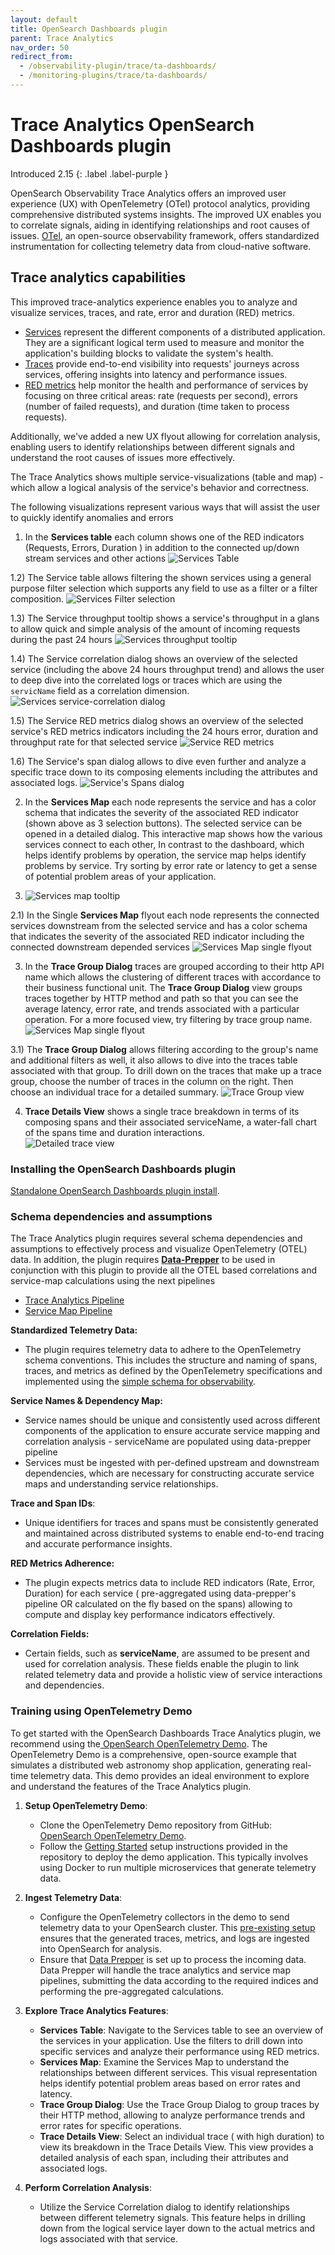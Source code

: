 ```yaml
---
layout: default
title: OpenSearch Dashboards plugin
parent: Trace Analytics
nav_order: 50
redirect_from:
  - /observability-plugin/trace/ta-dashboards/
  - /monitoring-plugins/trace/ta-dashboards/
---
```


# Trace Analytics OpenSearch Dashboards plugin
Introduced 2.15
{: .label .label-purple }

OpenSearch Observability Trace Analytics offers an improved user experience (UX) with OpenTelemetry (OTel) protocol analytics, providing comprehensive distributed systems insights. The improved UX enables you to correlate signals, aiding in identifying relationships and root causes of issues.
[OTel](https://opentelemetry.io/), an open-source observability framework, offers standardized instrumentation for collecting telemetry data from cloud-native software.
## Trace analytics capabilities

This improved trace-analytics experience enables you to analyze and visualize services, traces, and rate, error and duration (RED) metrics.

- [Services](https://opentelemetry.io/docs/specs/semconv/resource/#service) represent the different components of a distributed application. They are a significant logical term used to measure and monitor the application's building blocks to validate the system's health.
- [Traces](https://opentelemetry.io/docs/concepts/signals/traces/) provide end-to-end visibility into requests' journeys across services, offering insights into latency and performance issues.
- [RED metrics](https://opentelemetry.io/docs/specs/otel/metrics/api/) help monitor the health and performance of services by focusing on three critical areas: rate (requests per second), errors (number of failed requests), and duration (time taken to process requests). 

Additionally, we've added a new UX flyout allowing for correlation analysis, enabling users to identify relationships between different signals and understand the root causes of issues more effectively.


The Trace Analytics shows multiple service-visualizations (table and map) - which allow a logical analysis of the service's behavior and correctness. 

The following visualizations represent various ways that will assist the user to quickly identify anomalies and errors

1) In the **Services table** each column shows one of the RED indicators (Requests, Errors, Duration ) in addition to the connected up/down stream services and other actions
![Services Table]({{site.url}}{{site.baseurl}}/images/trace-analytics/services-table.png)

1.2) The Service table allows filtering the shown services using a general purpose filter selection which supports any field to use as a filter or a filter composition. 
![Services Filter selection]({{site.url}}{{site.baseurl}}/images/trace-analytics/services-filter-selection.png)

1.3) The Service throughput tooltip shows a service's throughput in a glans to allow quick and simple analysis of the amount of incoming requests during the past 24 hours
![Services throughput tooltip ]({{site.url}}{{site.baseurl}}/images/trace-analytics/service-throughput-tooltip.png)

1.4) The Service correlation dialog shows an overview of the selected service (including the above 24 hours throughput trend) and allows the user to deep dive into the correlated logs or traces which are using the `servicName` field as a correlation dimension.
![Services service-correlation dialog ]({{site.url}}{{site.baseurl}}/images/trace-analytics/single-service-correlation-dialog.png)

1.5) The Service RED metrics dialog shows an overview of the selected service's RED metrics indicators including the 24 hours error, duration and throughput rate for that selected service
![Service RED metrics]({{site.url}}{{site.baseurl}}/images/trace-analytics/single-service-RED-metrics.png)

1.6) The Service's span dialog allows to dive even further and analyze a specific trace down to its composing elements including the attributes and associated logs. 
![Service's Spans dialog]({{site.url}}{{site.baseurl}}/images/trace-analytics/span-details-fly-out.png)

2) In the **Services Map** each node represents the service and has a color schema that indicates the severity of the associated RED indicator (shown above as 3 selection buttons). The selected service can be opened in a detailed dialog.
This interactive map shows how the various services connect to each other, In contrast to the dashboard, which helps identify problems by operation, the service map helps identify problems by service. Try sorting by error rate or latency to get a sense of potential problem areas of your application.

3) ![Services map tooltip]({{site.url}}{{site.baseurl}}/images/trace-analytics/service-details-tooltip.png)

2.1) In the Single **Services Map** flyout each node represents the connected services downstream from the selected service and has a color schema that indicates the severity of the associated RED indicator including the connected downstream depended services 
![Services Map single flyout]({{site.url}}{{site.baseurl}}/images/trace-analytics/single-service-fly-out.png)

3) In the **Trace Group Dialog** traces are grouped according to their http API name which allows the clustering of different traces with accordance to their business functional unit.
The **Trace Group Dialog** view groups traces together by HTTP method and path so that you can see the average latency, error rate, and trends associated with a particular operation. For a more focused view, try filtering by trace group name.
![Services Map single flyout]({{site.url}}{{site.baseurl}}/images/trace-analytics/trace-group-RED-metrics.png)

3.1) The **Trace Group Dialog** allows filtering according to the group's name and additional filters as well, it also allows to dive into the traces table associated with that group.
To drill down on the traces that make up a trace group, choose the number of traces in the column on the right. Then choose an individual trace for a detailed summary.
![Trace Group view]({{site.url}}{{site.baseurl}}/images/ta-dashboard.png)

4) **Trace Details View** shows a single trace breakdown in terms of its composing spans and their associated serviceName, a water-fall chart of the spans time and duration interactions.  
![Detailed trace view]({{site.url}}{{site.baseurl}}/images/ta-trace.png)

### Installing the OpenSearch Dashboards plugin  
[Standalone OpenSearch Dashboards plugin install]({{site.url}}{{site.baseurl}}/install-and-configure/install-dashboards/plugins/).

### Schema dependencies and assumptions

The Trace Analytics plugin requires several schema dependencies and assumptions to effectively process and visualize OpenTelemetry (OTEL) data.
In addition, the plugin requires [**Data-Prepper**](https://opensearch.org/docs/latest/data-prepper/) to be used in conjunction with this plugin to provide all the OTEL based correlations and service-map calculations using the next pipelines
- [Trace Analytics Pipeline](https://opensearch.org/docs/latest/data-prepper/common-use-cases/trace-analytics/)
- [Service Map Pipeline](https://opensearch.org/docs/latest/data-prepper/pipelines/configuration/processors/service-map-stateful/)

**Standardized Telemetry Data:** 
- The plugin requires telemetry data to adhere to the OpenTelemetry schema conventions. This includes the structure and naming of spans, traces, and metrics as defined by the OpenTelemetry specifications and implemented using the [simple schema for observability](https://opensearch.org/docs/latest/observing-your-data/ss4o/).

**Service Names & Dependency Map:**
- Service names should be unique and consistently used across different components of the application to ensure accurate service mapping and correlation analysis - serviceName are populated using data-prepper pipeline
- Services must be ingested with per-defined upstream and downstream dependencies, which are necessary for constructing accurate service maps and understanding service relationships.

**Trace and Span IDs**:
- Unique identifiers for traces and spans must be consistently generated and maintained across distributed systems to enable end-to-end tracing and accurate performance insights.

**RED Metrics Adherence:**
- The plugin expects metrics data to include RED indicators (Rate, Error, Duration) for each service ( pre-aggregated using data-prepper's pipeline OR calculated on the fly based on the spans) allowing to compute and display key performance indicators effectively.

**Correlation Fields:** 
- Certain fields, such as **serviceName**, are assumed to be present and used for correlation analysis. These fields enable the plugin to link related telemetry data and provide a holistic view of service interactions and dependencies.

### Training using OpenTelemetry Demo
To get started with the OpenSearch Dashboards Trace Analytics plugin, we recommend using the[ OpenSearch OpenTelemetry Demo](https://github.com/opensearch-project/opentelemetry-demo). 
The OpenTelemetry Demo is a comprehensive, open-source example that simulates a distributed web astronomy shop application, generating real-time telemetry data. This demo provides an ideal environment to explore and understand the features of the Trace Analytics plugin.

1. **Setup OpenTelemetry Demo**:
    - Clone the OpenTelemetry Demo repository from GitHub: [OpenSearch OpenTelemetry Demo](https://github.com/opensearch-project/opentelemetry-demo).
    - Follow the [Getting Started](https://github.com/opensearch-project/opentelemetry-demo/blob/main/tutorial/GettingStarted.md) setup instructions provided in the repository to deploy the demo application. This typically involves using Docker to run multiple microservices that generate telemetry data.

2. **Ingest Telemetry Data**:
    - Configure the OpenTelemetry collectors in the demo to send telemetry data to your OpenSearch cluster. This [pre-existing setup](https://github.com/opensearch-project/opentelemetry-demo/tree/main/src/otelcollector) ensures that the generated traces, metrics, and logs are ingested into OpenSearch for analysis.
    - Ensure that [Data Prepper](https://github.com/opensearch-project/opentelemetry-demo/tree/main/src/dataprepper) is set up to process the incoming data. Data Prepper will handle the trace analytics and service map pipelines, submitting the data according to the required indices and performing the pre-aggregated calculations.

3. **Explore Trace Analytics Features**:
    - **Services Table**: Navigate to the Services table to see an overview of the services in your application. Use the filters to drill down into specific services and analyze their performance using RED metrics.
    - **Services Map**: Examine the Services Map to understand the relationships between different services. This visual representation helps identify potential problem areas based on error rates and latency.
    - **Trace Group Dialog**: Use the Trace Group Dialog to group traces by their HTTP method, allowing to analyze performance trends and error rates for specific operations.
    - **Trace Details View**: Select an individual trace ( with high duration) to view its breakdown in the Trace Details View. This view provides a detailed analysis of each span, including their attributes and associated logs.

4. **Perform Correlation Analysis**:
    - Utilize the Service Correlation dialog to identify relationships between different telemetry signals. This feature helps in drilling down from the logical service layer down to the actual metrics and logs associated with that service.

